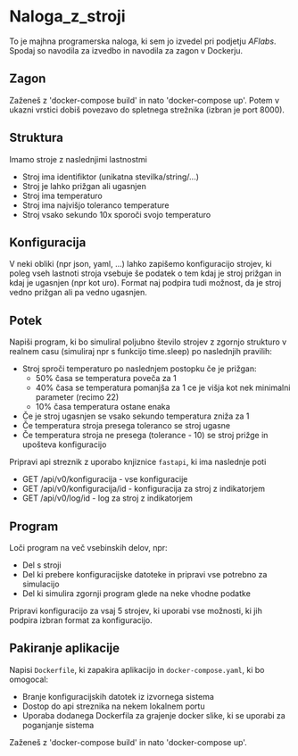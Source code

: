 # Naloga_z_stroji

To je majhna programerska naloga, ki sem jo izvedel pri podjetju *AFlabs*. Spodaj so navodila za izvedbo in navodila za zagon v Dockerju.

## Zagon

Zaženeš z 'docker-compose build' in nato 'docker-compose up'. Potem v ukazni vrstici dobiš povezavo do spletnega strežnika (izbran je port 8000).


## Struktura

Imamo stroje z naslednjimi lastnostmi

- Stroj ima identifiktor (unikatna stevilka/string/...)
- Stroj je lahko prižgan ali ugasnjen
- Stroj ima temperaturo
- Stroj ima najvišjo toleranco temperature
- Stroj vsako sekundo 10x sporoči svojo temperaturo

## Konfiguracija

V neki obliki (npr json, yaml, ...) lahko zapišemo konfiguracijo strojev, ki poleg vseh lastnoti stroja vsebuje še podatek o tem kdaj je stroj prižgan in kdaj je ugasnjen (npr kot uro). Format naj podpira tudi možnost, da je stroj vedno prižgan ali pa vedno ugasnjen.

## Potek

Napiši program, ki bo simuliral poljubno število strojev z zgornjo strukturo v realnem casu (simuliraj npr s funkcijo time.sleep) po naslednjih pravilih:

- Stroj sproči temperaturo po naslednjem postopku če je prižgan:
  - 50% časa se temperatura poveča za 1
  - 40% časa se temperatura pomanjša za 1 ce je višja kot nek minimalni parameter (recimo 22)
  - 10% časa temperatura ostane enaka
- Če je stroj ugasnjen se vsako sekundo temperatura zniža za 1
- Če temperatura stroja presega toleranco se stroj ugasne
- Če temperatura stroja ne presega (tolerance - 10) se stroj prižge in upošteva konfiguracijo

Pripravi api streznik z uporabo knjiznice `fastapi`, ki ima naslednje poti

- GET /api/v0/konfiguracija - vse konfiguracije
- GET /api/v0/konfiguracija/id - konfiguracija za stroj z indikatorjem
- GET /api/v0/log/id - log za stroj z indikatorjem

## Program

Loči program na več vsebinskih delov, npr:

- Del s stroji
- Del ki prebere konfiguracijske datoteke in pripravi vse potrebno za simulacijo
- Del ki simulira zgornji program glede na neke vhodne podatke

Pripravi konfiguracijo za vsaj 5 strojev, ki uporabi vse možnosti, ki jih podpira izbran format za konfiguracijo.

## Pakiranje aplikacije

Napisi `Dockerfile`, ki zapakira aplikacijo in `docker-compose.yaml`, ki bo omogocal:

- Branje konfiguracijskih datotek iz izvornega sistema
- Dostop do api streznika na nekem lokalnem portu
- Uporaba dodanega Dockerfila za grajenje docker slike, ki se uporabi za poganjanje sistema




Zaženeš z 'docker-compose build' in nato 'docker-compose up'.
